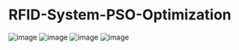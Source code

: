 # RFID-System-PSO-Optimization


![image](https://github.com/user-attachments/assets/7eba6fe7-394f-431b-82b2-c8eba6a8a399)
![image](https://github.com/user-attachments/assets/a20cfa36-f372-4015-8d0a-9456e0e3b230)
![image](https://github.com/user-attachments/assets/a6d56f6a-59d2-4755-996e-723d87f57175)
![image](https://github.com/user-attachments/assets/756f6082-943c-4ea7-be5d-01d3c11bcc90)

